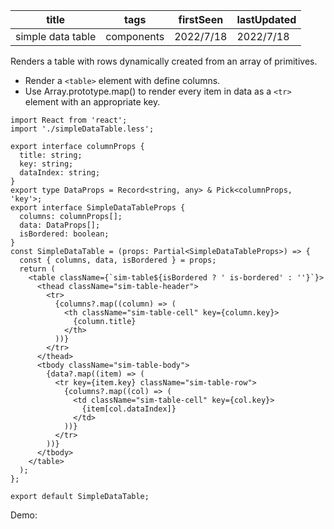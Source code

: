 | title             | tags       | firstSeen | lastUpdated |
| ----------------- | ---------- | --------- | ----------- |
| simple data table | components | 2022/7/18 | 2022/7/18   |

Renders a table with rows dynamically created from an array of primitives.

- Render a `<table>` element with define columns.
- Use Array.prototype.map() to render every item in data as a `<tr>` element with an appropriate key.

```tsx | pure
import React from 'react';
import './simpleDataTable.less';

export interface columnProps {
  title: string;
  key: string;
  dataIndex: string;
}
export type DataProps = Record<string, any> & Pick<columnProps, 'key'>;
export interface SimpleDataTableProps {
  columns: columnProps[];
  data: DataProps[];
  isBordered: boolean;
}
const SimpleDataTable = (props: Partial<SimpleDataTableProps>) => {
  const { columns, data, isBordered } = props;
  return (
    <table className={`sim-table${isBordered ? ' is-bordered' : ''}`}>
      <thead className="sim-table-header">
        <tr>
          {columns?.map((column) => (
            <th className="sim-table-cell" key={column.key}>
              {column.title}
            </th>
          ))}
        </tr>
      </thead>
      <tbody className="sim-table-body">
        {data?.map((item) => (
          <tr key={item.key} className="sim-table-row">
            {columns?.map((col) => (
              <td className="sim-table-cell" key={col.key}>
                {item[col.dataIndex]}
              </td>
            ))}
          </tr>
        ))}
      </tbody>
    </table>
  );
};

export default SimpleDataTable;
```

Demo:

<code src="./Demo.tsx"></code>
